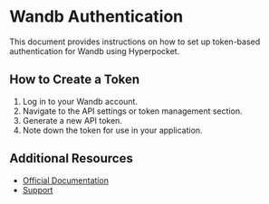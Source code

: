 # Wandb Authentication

This document provides instructions on how to set up token-based authentication for Wandb using Hyperpocket.

## How to Create a Token

1. Log in to your Wandb account.
2. Navigate to the API settings or token management section.
3. Generate a new API token.
4. Note down the token for use in your application.

## Additional Resources

- [Official Documentation](https://docs.wandb.ai)
- [Support](https://support.wandb.ai) 